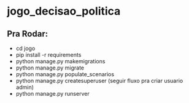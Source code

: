 # jogo_decisao_politica

##  Pra Rodar:
- cd jogo
- pip install -r requirements
- python manage.py makemigrations
- python manage.py migrate
- python manage.py populate_scenarios
- python manage.py createsuperuser (seguir fluxo pra criar usuario admin)
- python manage.py runserver
